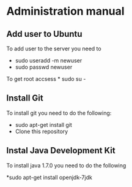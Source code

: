 Administration manual
=====================

Add user to Ubuntu
------------------

To add user to the server you need to

* sudo useradd -m newuser
* sudo passwd newuser

To get root accsess
    * sudo su -

Install Git
-----------
To install git you need to do the following:

* sudo apt-get install git
* Clone this repository

Instal Java Development Kit
---------------------------

To install java 1.7.0 you need to do the following

*sudo apt-get install openjdk-7jdk
